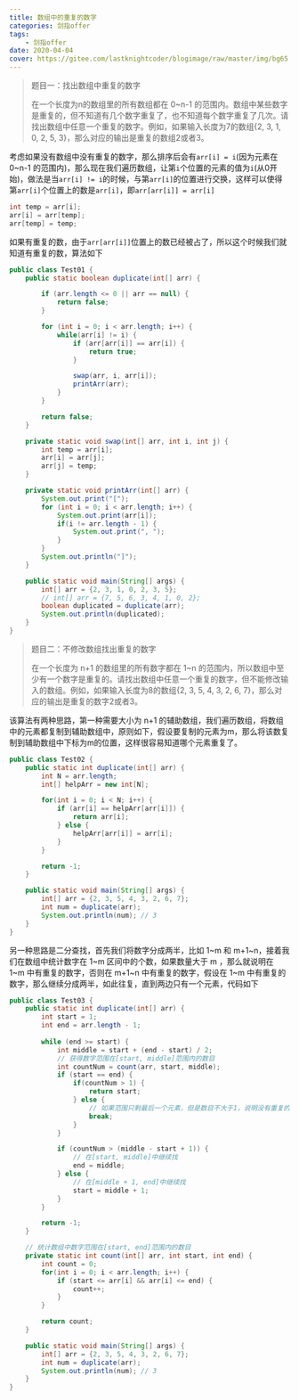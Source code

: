 ```yaml
---
title: 数组中的重复的数字
categories: 剑指offer
tags:
	- 剑指offer
date: 2020-04-04
cover: https://gitee.com/lastknightcoder/blogimage/raw/master/img/bg65.jpg
---
```


> 题目一：找出数组中重复的数字
>
> 在一个长度为n的数组里的所有数组都在 0~n-1 的范围内。数组中某些数字是重复的，但不知道有几个数字重复了，也不知道每个数字重复了几次。请找出数组中任意一个重复的数字。例如，如果输入长度为7的数组{2, 3, 1, 0, 2, 5, 3}，那么对应的输出是重复的数组2或者3。

考虑如果没有数组中没有重复的数字，那么排序后会有`arr[i] = i`(因为元素在 0~n-1 的范围内)，那么现在我们遍历数组，让第`i`个位置的元素的值为`i`(从0开始)，做法是当`arr[i] != i`的时候，与第`arr[i]`的位置进行交换，这样可以使得第`arr[i]`个位置上的数是`arr[i]`，即`arr[arr[i]] = arr[i]`

```java
int temp = arr[i];
arr[i] = arr[temp];
arr[temp] = temp;
```

如果有重复的数，由于`arr[arr[i]]`位置上的数已经被占了，所以这个时候我们就知道有重复的数，算法如下

```java
public class Test01 {
    public static boolean duplicate(int[] arr) {

        if (arr.length <= 0 || arr == null) {
            return false;
        }

        for (int i = 0; i < arr.length; i++) {
            while(arr[i] != i) {
                if (arr[arr[i]] == arr[i]) {
                    return true;
                }

                swap(arr, i, arr[i]);
                printArr(arr);
            }
        }

        return false;
    }

    private static void swap(int[] arr, int i, int j) {
        int temp = arr[i];
        arr[i] = arr[j];
        arr[j] = temp;
    }

    private static void printArr(int[] arr) {
        System.out.print("[");
        for (int i = 0; i < arr.length; i++) {
            System.out.print(arr[i]);
            if(i != arr.length - 1) {
                System.out.print(", "); 
            }
        }
        System.out.println("]");
    }

    public static void main(String[] args) {
        int[] arr = {2, 3, 1, 0, 2, 3, 5};
        // int[] arr = {7, 5, 6, 3, 4, 1, 0, 2};
        boolean duplicated = duplicate(arr);
        System.out.println(duplicated);
    }
}
```

> 题目二：不修改数组找出重复的数字
>
> 在一个长度为 n+1 的数组里的所有数字都在 1~n 的范围内，所以数组中至少有一个数字是重复的。请找出数组中任意一个重复的数字，但不能修改输入的数组。例如，如果输入长度为8的数组{2, 3, 5, 4, 3, 2, 6, 7}，那么对应的输出是重复的数字2或者3。

该算法有两种思路，第一种需要大小为 n+1 的辅助数组，我们遍历数组，将数组中的元素都复制到辅助数组中，原则如下，假设要复制的元素为m，那么将该数复制到辅助数组中下标为m的位置，这样很容易知道哪个元素重复了。

```java
public class Test02 {
    public static int duplicate(int[] arr) {
        int N = arr.length;
        int[] helpArr = new int[N];

        for(int i = 0; i < N; i++) {
            if (arr[i] == helpArr[arr[i]]) {
                return arr[i];
            } else {
                helpArr[arr[i]] = arr[i];
            }
        }

        return -1;
    }

    public static void main(String[] args) {
        int[] arr = {2, 3, 5, 4, 3, 2, 6, 7};
        int num = duplicate(arr);
        System.out.println(num); // 3
    }
}
```

另一种思路是二分查找，首先我们将数字分成两半，比如 1\~m 和 m+1\~n，接着我们在数组中统计数字在 1\~m 区间中的个数，如果数量大于 m ，那么就说明在 1\~m 中有重复的数字，否则在 m+1\~n 中有重复的数字，假设在 1\~m 中有重复的数字，那么继续分成两半，如此往复，直到两边只有一个元素，代码如下

```java
public class Test03 {
    public static int duplicate(int[] arr) {
        int start = 1;
        int end = arr.length - 1;
        
        while (end >= start) {
            int middle = start + (end - start) / 2;
            // 获得数字范围在[start, middle]范围内的数目
            int countNum = count(arr, start, middle);
            if (start == end) {
                if(countNum > 1) {
                    return start;
                } else {
                    // 如果范围只剩最后一个元素，但是数目不大于1，说明没有重复的
                    break;
                }
            }

            if (countNum > (middle - start + 1)) {
                // 在[start, middle]中继续找
                end = middle;
            } else {
                // 在[middle + 1, end]中继续找
                start = middle + 1;
            }
        }

        return -1;
    }

    // 统计数组中数字范围在[start, end]范围内的数目
    private static int count(int[] arr, int start, int end) {
        int count = 0;
        for(int i = 0; i < arr.length; i++) {
            if (start <= arr[i] && arr[i] <= end) {
                count++;
            }
        }

        return count;
    }

    public static void main(String[] args) {
        int[] arr = {2, 3, 5, 4, 3, 2, 6, 7};
        int num = duplicate(arr);
        System.out.println(num); // 3
    }
}
```


